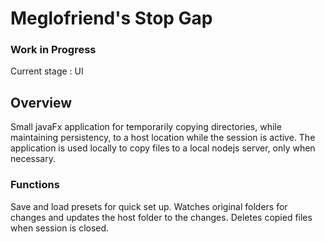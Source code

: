 # Meglofriend's Stop Gap

### Work in Progress
Current stage : UI

## Overview

Small javaFx application for temporarily copying directories, while maintaining persistency, to a host location while the session is active. The application is used locally to copy files to a local nodejs server, only when necessary.

### Functions

Save and load presets for quick set up.
Watches original folders for changes and updates the host folder to the changes.
Deletes copied files when session is closed.